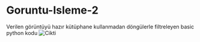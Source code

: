 # Goruntu-Isleme-2
Verilen görüntüyü hazır kütüphane kullanmadan döngülerle filtreleyen basic python kodu 
![Cikti](https://user-images.githubusercontent.com/105127982/229514711-e79944a5-3ae0-4116-a1cc-7f68e3798873.jpg)

